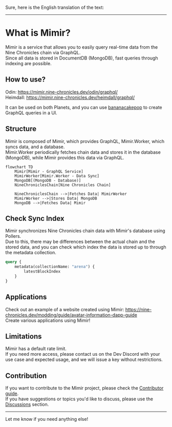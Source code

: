 Sure, here is the English translation of the text:

---

# What is Mimir?

Mimir is a service that allows you to easily query real-time data from the Nine Chronicles chain via GraphQL.  
Since all data is stored in DocumentDB (MongoDB), fast queries through indexing are possible.

## How to use?

Odin: https://mimir.nine-chronicles.dev/odin/graphql/  
Heimdall: https://mimir.nine-chronicles.dev/heimdall/graphql/

It can be used on both Planets, and you can use [bananacakepop](https://chillicream.com/docs/bananacakepop/v2/explore-the-ui) to create GraphQL queries in a UI.

## Structure

Mimir is composed of Mimir, which provides GraphQL, Mimir.Worker, which syncs data, and a database.  
Mimir.Worker periodically fetches chain data and stores it in the database (MongoDB), while Mimir provides this data via GraphQL.

```mermaid
flowchart TD
    Mimir[Mimir - GraphQL Service]
    MimirWorker[Mimir.Worker - Data Sync]
    MongoDB[(MongoDB - Database)]
    NineChroniclesChain[Nine Chronicles Chain]
    
    NineChroniclesChain -->|Fetches Data| MimirWorker
    MimirWorker -->|Stores Data| MongoDB
    MongoDB -->|Fetches Data| Mimir
```

## Check Sync Index

Mimir synchronizes Nine Chronicles chain data with Mimir's database using Pollers.  
Due to this, there may be differences between the actual chain and the stored data, and you can check which index the data is stored up to through the metadata collection.

```graphql
query {
    metadata(collectionName: "arena") {
        latestBlockIndex
    }
}
```

## Applications

Check out an example of a website created using Mimir: https://nine-chronicles.dev/modding/guide/avatar-information-dapp-guide  
Create various applications using Mimir!

## Limitations

Mimir has a default rate limit.  
If you need more access, please contact us on the Dev Discord with your use case and expected usage, and we will issue a key without restrictions.

## Contribution

If you want to contribute to the Mimir project, please check the [Contributor guide](CONTRIBUTING.md).  
If you have suggestions or topics you'd like to discuss, please use the [Discussions](https://github.com/planetarium/mimir/discussions) section.

--- 

Let me know if you need anything else!